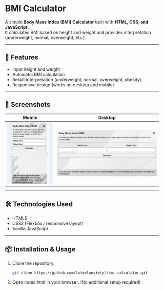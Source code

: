 # BMI Calculator

A simple **Body Mass Index (BMI) Calculator** built with **HTML, CSS, and JavaScript**.  
It calculates BMI based on height and weight and provides interpretation (underweight, normal, overweight, etc.).

---

## 🚀 Features
- Input height and weight
- Automatic BMI calculation
- Result interpretation (underweight, normal, overweight, obesity)
- Responsive design (works on desktop and mobile)

---

## 📸 Screenshots
| Mobile | Desktop |
|---------|--------|
| ![Mobile](./screenshots/screen1.jpg) | ![Desktop](./screenshots/screen2.jpg) |

---

## 🛠️ Technologies Used
- HTML5
- CSS3 (Flexbox / responsive layout)
- Vanilla JavaScript

---

## 📦 Installation & Usage
1. Clone the repository:
   ```bash
   git clone https://github.com/lsteelanxietyl/bmi-calculator.git

2. Open index.html in your browser.
(No additional setup required)
